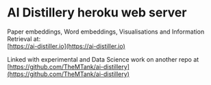 # AI Distillery heroku web server

Paper embeddings, Word embeddings, Visualisations and Information Retrieval at:  
[https://ai-distiller.io](https://ai-distiller.io)

Linked with experimental and Data Science work on another repo at [https://github.com/TheMTank/ai-distillery](https://github.com/TheMTank/ai-distillery) 
